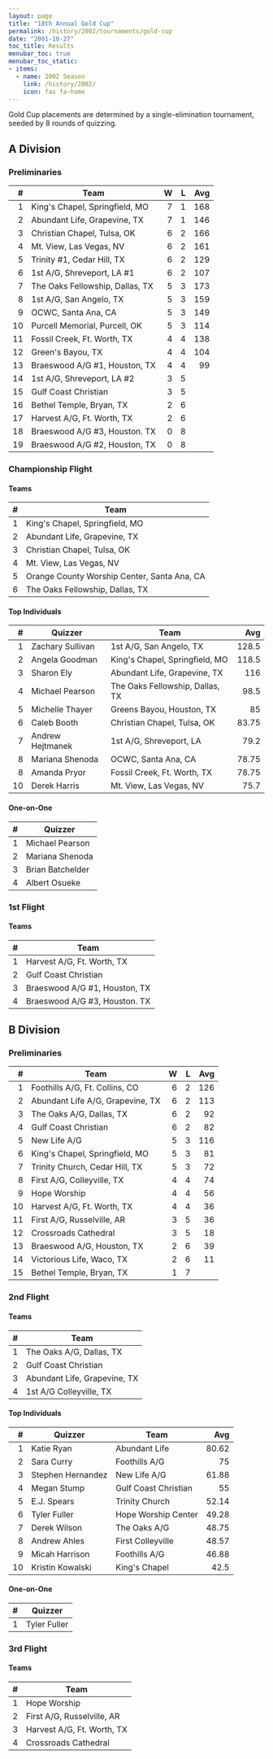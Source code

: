 ```yaml
---
layout: page
title: "18th Annual Gold Cup"
permalink: /history/2002/tournaments/gold-cup
date: "2001-10-27"
toc_title: Results
menubar_toc: true
menubar_toc_static:
- items:
  - name: 2002 Season
    link: /history/2002/
    icon: fas fa-home
---
```


Gold Cup placements are determined by a single-elimination tournament, seeded by 8 rounds of quizzing.

## A Division

### Preliminaries

|    # | Team                            |    W |    L |  Avg |
| ---: | ------------------------------- | ---: | ---: | ---: |
|    1 | King's Chapel, Springfield, MO  |    7 |    1 |  168 |
|    2 | Abundant Life, Grapevine, TX    |    7 |    1 |  146 |
|    3 | Christian Chapel, Tulsa, OK     |    6 |    2 |  166 |
|    4 | Mt. View, Las Vegas, NV         |    6 |    2 |  161 |
|    5 | Trinity #1, Cedar Hill, TX      |    6 |    2 |  129 |
|    6 | 1st A/G, Shreveport, LA #1      |    6 |    2 |  107 |
|    7 | The Oaks Fellowship, Dallas, TX |    5 |    3 |  173 |
|    8 | 1st A/G, San Angelo, TX         |    5 |    3 |  159 |
|    9 | OCWC, Santa Ana, CA             |    5 |    3 |  149 |
|   10 | Purcell Memorial, Purcell, OK   |    5 |    3 |  114 |
|   11 | Fossil Creek, Ft. Worth, TX     |    4 |    4 |  138 |
|   12 | Green's Bayou, TX               |    4 |    4 |  104 |
|   13 | Braeswood A/G #1, Houston, TX   |    4 |    4 |   99 |
|   14 | 1st A/G, Shreveport, LA #2      |    3 |    5 |      |
|   15 | Gulf Coast Christian            |    3 |    5 |      |
|   16 | Bethel Temple, Bryan, TX        |    2 |    6 |      |
|   17 | Harvest A/G, Ft. Worth, TX      |    2 |    6 |      |
|   18 | Braeswood A/G #3, Houston. TX   |    0 |    8 |      |
|   19 | Braeswood A/G #2, Houston, TX   |    0 |    8 |      |

### Championship Flight

#### Teams

|    # | Team                                        |
| ---: | ------------------------------------------- |
|    1 | King's Chapel, Springfield, MO              |
|    2 | Abundant Life, Grapevine, TX                |
|    3 | Christian Chapel, Tulsa, OK                 |
|    4 | Mt. View, Las Vegas, NV                     |
|    5 | Orange County Worship Center, Santa Ana, CA |
|    6 | The Oaks Fellowship, Dallas, TX             |

#### Top Individuals

|    # | Quizzer          | Team                            |   Avg |
| ---: | ---------------- | ------------------------------- | ----: |
|    1 | Zachary Sullivan | 1st A/G, San Angelo, TX         | 128.5 |
|    2 | Angela Goodman   | King's Chapel, Springfield, MO  | 118.5 |
|    3 | Sharon Ely       | Abundant Life, Grapevine, TX    |   116 |
|    4 | Michael Pearson  | The Oaks Fellowship, Dallas, TX |  98.5 |
|    5 | Michelle Thayer  | Greens Bayou, Houston, TX       |    85 |
|    6 | Caleb Booth      | Christian Chapel, Tulsa, OK     | 83.75 |
|    7 | Andrew Hejtmanek | 1st A/G, Shreveport, LA         |  79.2 |
|    8 | Mariana Shenoda  | OCWC, Santa Ana, CA             | 78.75 |
|    8 | Amanda Pryor     | Fossil Creek, Ft. Worth, TX     | 78.75 |
|   10 | Derek Harris     | Mt. View, Las Vegas, NV         |  75.7 |

#### One-on-One

|    # | Quizzer          |
| ---: | ---------------- |
|    1 | Michael Pearson  |
|    2 | Mariana Shenoda  |
|    3 | Brian Batchelder |
|    4 | Albert Osueke    |

### 1st Flight

#### Teams

|    # | Team                          |
| ---: | ----------------------------- |
|    1 | Harvest A/G, Ft. Worth, TX    |
|    2 | Gulf Coast Christian          |
|    3 | Braeswood A/G #1, Houston, TX |
|    4 | Braeswood A/G #3, Houston. TX |

## B Division

### Preliminaries

|    # | Team                             |    W |    L |  Avg |
| ---: | -------------------------------- | ---: | ---: | ---: |
|    1 | Foothills A/G, Ft. Collins, CO   |    6 |    2 |  126 |
|    2 | Abundant Life A/G, Grapevine, TX |    6 |    2 |  113 |
|    3 | The Oaks A/G, Dallas, TX         |    6 |    2 |   92 |
|    4 | Gulf Coast Christian             |    6 |    2 |   82 |
|    5 | New Life A/G                     |    5 |    3 |  116 |
|    6 | King's Chapel, Springfield, MO   |    5 |    3 |   81 |
|    7 | Trinity Church, Cedar Hill, TX   |    5 |    3 |   72 |
|    8 | First A/G, Colleyville, TX       |    4 |    4 |   74 |
|    9 | Hope Worship                     |    4 |    4 |   56 |
|   10 | Harvest A/G, Ft. Worth, TX       |    4 |    4 |   36 |
|   11 | First A/G, Russelville, AR       |    3 |    5 |   36 |
|   12 | Crossroads Cathedral             |    3 |    5 |   18 |
|   13 | Braeswood A/G, Houston, TX       |    2 |    6 |   39 |
|   14 | Victorious Life, Waco, TX        |    2 |    6 |   11 |
|   15 | Bethel Temple, Bryan, TX         |    1 |    7 |      |

### 2nd Flight

#### Teams

|    # | Team                         |
| ---: | ---------------------------- |
|    1 | The Oaks A/G, Dallas, TX     |
|    2 | Gulf Coast Christian         |
|    3 | Abundant Life, Grapevine, TX |
|    4 | 1st A/G Colleyville, TX      |

#### Top Individuals

|    # | Quizzer           | Team                 |   Avg |
| ---: | ----------------- | -------------------- | ----: |
|    1 | Katie Ryan        | Abundant Life        | 80.62 |
|    2 | Sara Curry        | Foothills A/G        |    75 |
|    3 | Stephen Hernandez | New Life A/G         | 61.88 |
|    4 | Megan Stump       | Gulf Coast Christian |    55 |
|    5 | E.J. Spears       | Trinity Church       | 52.14 |
|    6 | Tyler Fuller      | Hope Worship Center  | 49.28 |
|    7 | Derek Wilson      | The Oaks A/G         | 48.75 |
|    8 | Andrew Ahles      | First Colleyville    | 48.57 |
|    9 | Micah Harrison    | Foothills A/G        | 46.88 |
|   10 | Kristin Kowalski  | King's Chapel        |  42.5 |

#### One-on-One

|    # | Quizzer      |
| ---: | ------------ |
|    1 | Tyler Fuller |

### 3rd Flight

#### Teams

|    # | Team                       |
| ---: | -------------------------- |
|    1 | Hope Worship               |
|    2 | First A/G, Russelville, AR |
|    3 | Harvest A/G, Ft. Worth, TX |
|    4 | Crossroads Cathedral       |
